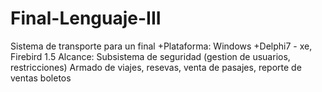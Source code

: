 # Final-Lenguaje-III
Sistema de transporte para un final
+Plataforma: Windows
+Delphi7 - xe, Firebird 1.5
Alcance: 
Subsistema de seguridad (gestion de usuarios, restricciones)
Armado de viajes, resevas, venta de pasajes, reporte de ventas boletos
